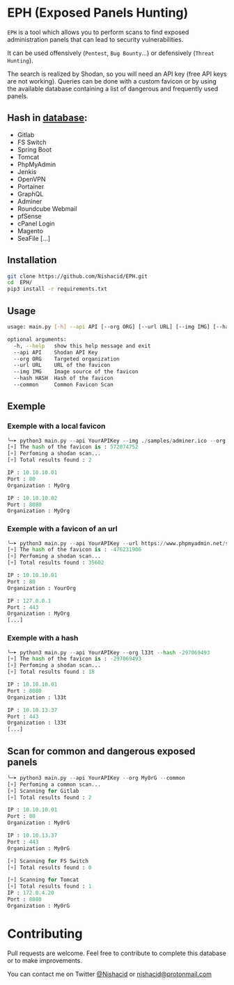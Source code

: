 # EPH (Exposed Panels Hunting)

`EPH` is a tool which allows you to perform scans to find exposed administration panels that can lead to security vulnerabilities.

It can be used offensively (`Pentest`, `Bug Bounty`...) or defensively (`Threat Hunting`).

The search is realized by Shodan, so you will need an API key (free API keys are not working).
Queries can be done with a custom favicon or by using the available database containing a list of dangerous and frequently used panels.

## Hash in [database](./database.yml): 

- Gitlab 
- FS Switch
- Spring Boot
- Tomcat
- PhpMyAdmin
- Jenkis
- OpenVPN
- Portainer
- GraphQL
- Adminer
- Roundcube Webmail
- pfSense
- cPanel Login
- Magento 
- SeaFile
[...]

## Installation 

```bash
git clone https://github.com/Nishacid/EPH.git
cd  EPH/
pip3 install -r requirements.txt
```

## Usage

```bash
usage: main.py [-h] --api API [--org ORG] [--url URL] [--img IMG] [--hash HASH] [--common]

optional arguments:
  -h, --help   show this help message and exit
  --api API    Shodan API Key
  --org ORG    Targeted organization
  --url URL    URL of the favicon
  --img IMG    Image source of the favicon
  --hash HASH  Hash of the favicon
  --common     Common Favicon Scan
```

## Exemple 

### Exemple with a local favicon
```python
╰─➤ python3 main.py --api YourAPIKey --img ./samples/adminer.ico --org MyOrg
[+] The hash of the favicon is : 572074752
[+] Perfoming a shodan scan...
[+] Total results found : 2

IP : 10.10.10.01
Port : 80
Organization : MyOrg

IP : 10.10.10.02
Port : 8080
Organization : MyOrg
```

### Exemple with a favicon of an url
```python
╰─➤ python3 main.py --api YourAPIKey --url https://www.phpmyadmin.net/static/favicon.ico
[+] The hash of the favicon is : -476231906
[+] Perfoming a shodan scan...
[+] Total results found : 35602

IP : 10.10.10.01
Port : 80
Organization : YourOrg

IP : 127.0.0.1
Port : 443
Organization : MyOrg
[...]
```

### Exemple with a hash
```python
╰─➤ python3 main.py --api YourAPIKey --org l33t --hash -297069493
[+] The hash of the favicon is : -297069493
[+] Perfoming a shodan scan...
[+] Total results found : 18

IP : 10.10.10.01
Port : 8080
Organization : l33t

IP : 10.10.13.37
Port : 443
Organization : l33t
[...]
```

## Scan for common and dangerous exposed panels
```python
╰─➤ python3 main.py --api YourAPIKey --org My0rG --common
[+] Perfoming a common scan...
[+] Scanning for Gitlab
[+] Total results found : 2

IP : 10.10.10.01
Port : 80
Organization : My0rG

IP : 10.10.13.37
Port : 443
Organization : My0rG

[+] Scanning for FS Switch
[+] Total results found : 0

[+] Scanning for Tomcat
[+] Total results found : 1
IP : 172.0.4.20
Port : 8080
Organization : My0rG
```

# Contributing

Pull requests are welcome. Feel free to contribute to complete this database or to make improvements.

You can contact me on Twitter [@Nishacid](https://twitter.com/Nishacid) or [nishacid@protonmail.com](mailto:nishacid@protonmail.com)
